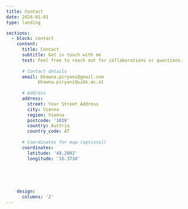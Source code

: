 ```yaml
---
title: Contact
date: 2024-01-01
type: landing

sections:
  - block: contact
    content:
      title: Contact
      subtitle: Get in touch with me
      text: Feel free to reach out for collaborations or questions.
      
      # Contact details
      email: bhawna.piryani@gmail.com
            bhawna.piryani@uibk.ac.at
      
      # Address
      address:
        street: Your Street Address
        city: Vienna
        region: Vienna
        postcode: '1010'
        country: Austria
        country_code: AT
      
      # Coordinates for map (optional)
      coordinates:
        latitude: '48.2082'
        longitude: '16.3738'
      
    
      
      
    
    design:
      columns: '2'
---
```

